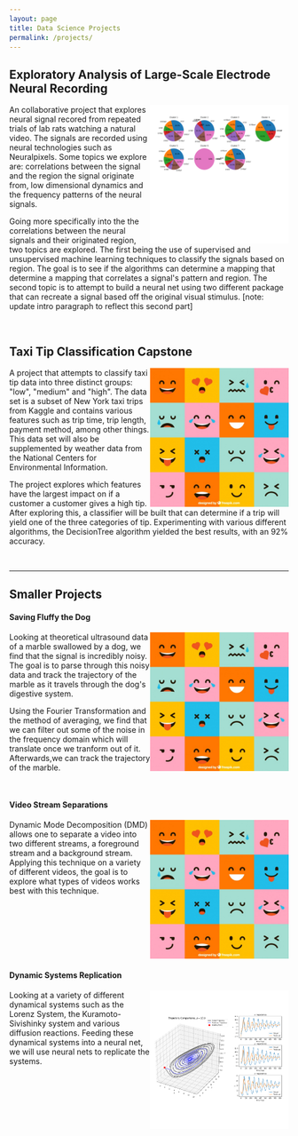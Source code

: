 ```yaml
---
layout: page
title: Data Science Projects
permalink: /projects/
---
```


## Exploratory Analysis of Large-Scale Electrode Neural Recording
<img align = "right" src="assets/k-means.png" alt="Project Preview 1" style = "width:250px;">  

An collaborative project that explores neural signal recored from repeated trials of lab rats watching a natural video. The signals are recorded using neural technologies such as Neuralpixels. Some topics we explore are: correlations between the signal and the region the signal originate from, low dimensional dynamics and the frequency patterns of the neural signals. 
 
Going more specifically into the the correlations between the neural signals and their originated region, two topics are explored. The first being the use of supervised and unsupervised machine learning techniques to classify the signals based on region. The goal is to see if the algorithms can determine a mapping that determine a mapping that correlates a signal's pattern and region. The second topic is to attempt to build a neural net using two different package that can recreate a signal based off the original visual stimulus. [note: update intro paragraph to reflect this second part]

<br />

## Taxi Tip Classification Capstone
<img src="assets/test.jpg" alt="Project Preview 1" style = "width:250px;" align = "right" >   

A project that attempts to classify taxi tip data into three distinct groups: "low", "medium" and "high". The data set is a subset of New York taxi trips from Kaggle and contains various features such as trip time, trip length, payment method, among other things. This data set will also be supplemented by weather data from the National Centers for Environmental Information. 

The project explores which features have the largest impact on if a customer a customer gives a high tip. After exploring this, a classifier will be built that can determine if a trip will yield one of the three categories of tip. Experimenting with various different algorithms, the DecisionTree algorithm yielded the best  results, with an 92% accuracy. 

<br/>

---

## Smaller Projects

#### Saving Fluffy the Dog
<img src="assets/test.jpg" alt="Project Preview 1" style = "width:250px;" align = "right">   

Looking at theoretical ultrasound data of a marble swallowed by a dog, we find that the signal is incredibly noisy. The goal is to parse through this noisy data and track the trajectory of the marble as it travels through the dog's digestive system. 

Using the Fourier Transformation and the method of averaging, we find that we can filter out some of the noise in the frequency domain which will translate once we tranform out of it. Afterwards,we can track the trajectory of the marble.

<br/>

#### Video Stream Separations
<img src="assets/test.jpg" alt="Project Preview 1" style = "width:250px;" align = "right" >   

Dynamic Mode Decomposition (DMD) allows one to separate a video into two different streams, a foreground stream and a background stream. Applying this technique on a variety of different videos, the goal is to explore what types of videos works best with this technique. 

<br />
<br />
<br />
<br />
<br />
<br />

#### Dynamic Systems Replication
<img src="assets/rho17a.png" alt="Project Preview 1" style = "width:250px;" align = "right">  

Looking at a variety of different dynamical systems such as the Lorenz System, the Kuramoto-Sivishinky system and various diffusion reactions. Feeding these dynamical systems into a neural net, we will use neural nets to replicate the systems.